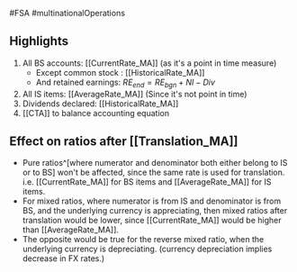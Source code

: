 #FSA #multinationalOperations 

## Highlights
1. All BS accounts: [[CurrentRate_MA]]  (as it's a point in time measure)
	- Except common stock : [[HistoricalRate_MA]] 
	- And retained earnings: $RE_{end} = RE_{bgn} + NI - Div$
2. All IS items: [[AverageRate_MA]]  (Since it's not point in time)
3. Dividends declared: [[HistoricalRate_MA]] 
4. [[CTA]] to balance accounting equation

## Effect on ratios after [[Translation_MA]] 
- Pure ratios^[where numerator and denominator both either belong to IS or to BS] won't be affected, since the same rate is used for translation. i.e. [[CurrentRate_MA]] for BS items and [[AverageRate_MA]] for IS items. 
- For mixed ratios, where numerator is from IS and denominator is from BS, and the underlying currency is appreciating, then mixed ratios after translation would be lower, since [[CurrentRate_MA]] would be higher than [[AverageRate_MA]]. 
- The opposite would be true for the reverse mixed ratio, when the underlying currency is depreciating. (currency depreciation implies decrease in FX rates.)
